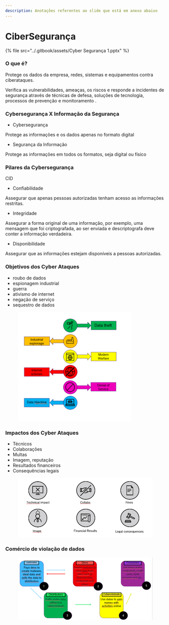 ```yaml
---
description: Anotações referentes ao slide que está em anexo abaixo
---
```


# CiberSegurança

{% file src="../.gitbook/assets/Cyber Segurança 1.pptx" %}

### O que é?

Protege os dados da empresa, redes, sistemas e equipamentos contra ciberataques.

Verifica as vulnerabilidades, ameaças, os riscos e responde a incidentes de segurança  através de técnicas de defesa, soluções de tecnologia, processos de prevenção e monitoramento .

### Cybersegurança X Informação da Segurança

* Cybersegurança

Protege as informações e os dados apenas no formato digital

* Segurança da Informação

Protege as informações em todos os formatos, seja digital ou físico



### Pilares da Cybersegurança

CID

* Confiabilidade

Assegurar que apenas pessoas autorizadas tenham acesso as informações restritas.

* Integridade

Assegurar a forma original de uma informação, por exemplo, uma mensagem que foi criptografada, ao ser enviada e descriptografa deve conter a informação verdadeira.

* Disponibilidade

Assegurar que as informações estejam disponíveis a pessoas autorizadas.



### Objetivos dos Cyber Ataques

* roubo de dados
* espionagem industrial
* guerra
* ativismo de internet
* negação de serviço
* sequestro de dados

<figure><img src="../.gitbook/assets/image (3) (1).png" alt=""><figcaption></figcaption></figure>



### Impactos dos Cyber Ataques

* Técnicos
* Colaborações
* Multas
* Imagem, reputação
* Resultados financeiros
* Consequências legais

<figure><img src="../.gitbook/assets/image (2) (1) (1) (1).png" alt=""><figcaption></figcaption></figure>



### Comércio de violação de dados

<figure><img src="../.gitbook/assets/image (11).png" alt="" width="563"><figcaption></figcaption></figure>
